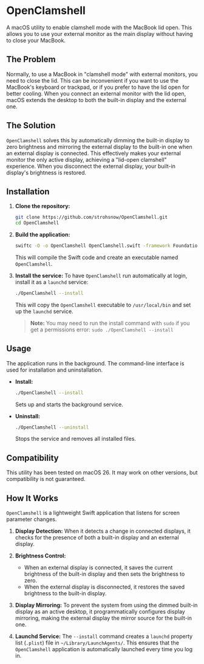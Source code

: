 # OpenClamshell

A macOS utility to enable clamshell mode with the MacBook lid open. This allows you to use your external monitor as the main display without having to close your MacBook.

## The Problem

Normally, to use a MacBook in "clamshell mode" with external monitors, you need to close the lid. This can be inconvenient if you want to use the MacBook's keyboard or trackpad, or if you prefer to have the lid open for better cooling. When you connect an external monitor with the lid open, macOS extends the desktop to both the built-in display and the external one.

## The Solution

`OpenClamshell` solves this by automatically dimming the built-in display to zero brightness and mirroring the external display to the built-in one when an external display is connected. This effectively makes your external monitor the only active display, achieving a "lid-open clamshell" experience. When you disconnect the external display, your built-in display's brightness is restored.

## Installation

1.  **Clone the repository:**
    ```sh
    git clone https://github.com/strohsnow/OpenClamshell.git
    cd OpenClamshell
    ```

2.  **Build the application:**
    ```sh
    swiftc -O -o OpenClamshell OpenClamshell.swift -framework Foundation -framework CoreGraphics -framework AppKit
    ```
    This will compile the Swift code and create an executable named `OpenClamshell`.

3.  **Install the service:**
    To have `OpenClamshell` run automatically at login, install it as a `launchd` service:
    ```sh
    ./OpenClamshell --install
    ```
    This will copy the `OpenClamshell` executable to `/usr/local/bin` and set up the `launchd` service.

    > **Note:**
    > You may need to run the install command with `sudo` if you get a permissions error:
    > `sudo ./OpenClamshell --install`

## Usage

The application runs in the background. The command-line interface is used for installation and uninstallation.

*   **Install:**
    ```sh
    ./OpenClamshell --install
    ```
    Sets up and starts the background service.

*   **Uninstall:**
    ```sh
    ./OpenClamshell --uninstall
    ```
    Stops the service and removes all installed files.

## Compatibility

This utility has been tested on macOS 26. It may work on other versions, but compatibility is not guaranteed.

## How It Works

`OpenClamshell` is a lightweight Swift application that listens for screen parameter changes.

1.  **Display Detection:** When it detects a change in connected displays, it checks for the presence of both a built-in display and an external display.

2.  **Brightness Control:**
    *   When an external display is connected, it saves the current brightness of the built-in display and then sets the brightness to zero.
    *   When the external display is disconnected, it restores the saved brightness to the built-in display.

3.  **Display Mirroring:** To prevent the system from using the dimmed built-in display as an active desktop, it programmatically configures display mirroring, making the external display the mirror source for the built-in one.

4.  **Launchd Service:** The `--install` command creates a `launchd` property list (`.plist`) file in `~/Library/LaunchAgents/`. This ensures that the `OpenClamshell` application is automatically launched every time you log in.
